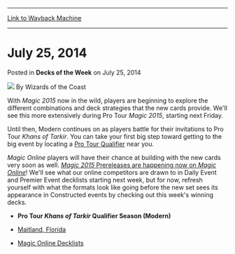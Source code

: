 
---
[Link to Wayback Machine](https://web.archive.org/web/20211205040825/https://magic.wizards.com/en/articles/archive/dotw/july-25-2014)

[_metadata_:author]:- "Wizards of the Coast"
[_metadata_:description]:- "With Magic 2015 now in the wild, players are beginning to explore the different combinations and deck strategies that the new cards provide. We'll see this more extensively during Pro Tour Magic 2015, starting next Friday. Until then, Modern continues on as players battle for their invitations to Pro Tour Khans of Tarkir. You can take your first big step toward getting to the"
[_metadata_:generator]:- "Drupal 7 (http://drupal.org)"
[_metadata_:node]:- "253891"
[_metadata_:publish_date]:- "2014-07-25"
[_metadata_:source]:- "div-main-content"
[_metadata_:title]:- "July 25, 2014"
[_metadata_:wayback_capture_timestamp]:- "2021-12-05 04:08:25"
[_metadata_:wayback_raw_url]:- "https://web.archive.org/web/20211205040825id_/https://magic.wizards.com/en/articles/archive/dotw/july-25-2014"
[_metadata_:wayback_url]:- "https://magic.wizards.com/en/articles/archive/dotw/july-25-2014"
---


July 25, 2014
=============



 Posted in **Decks of the Week**
 on July 25, 2014 






![](https://media.magic.wizards.com/styles/auth_small/public/images/person/wizards_author.jpg)
By Wizards of the Coast











With *Magic 2015* now in the wild, players are beginning to explore the different combinations and deck strategies that the new cards provide. We'll see this more extensively during Pro Tour *Magic 2015*, starting next Friday.



Until then, Modern continues on as players battle for their invitations to Pro Tour *Khans of Tarkir*. You can take your first big step toward getting to the big event by locating a [Pro Tour Qualifier](http://archive.wizards.com/Magic/tcg/events.aspx?x=mtg/event/protour/qualifierlist#huey) near you.



*Magic Online* players will have their chance at building with the new cards very soon as well. [*Magic 2015* Prereleases are happening now on *Magic Online*](http://magic.wizards.com/en/articles/archive/magic-online-2015-core-set-Prerelease-and-release-events-2014%E2%80%9306-30)! We'll see what our online competitors are drawn to in Daily Event and Premier Event decklists starting next week, but for now, refresh yourself with what the formats look like going before the new set sees its appearance in Constructed events by checking out this week's winning decks.



* **Pro Tour *Khans of Tarkir* Qualifier Season (Modern)**


* [Maitland, Florida](http://magic.wizards.com/en/articles/archive/khans-tarkir-ptq-maitland-2014-07-24)


* [Magic Online Decklists](http://magic.wizards.com/en/gameinfo/products/magiconline/decklists)






